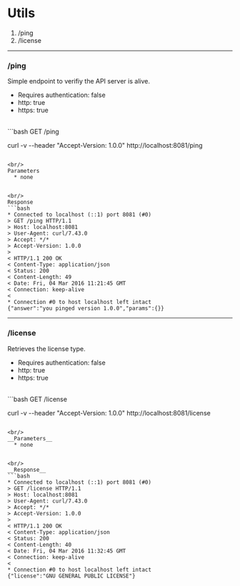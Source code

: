 <div class="page-header">
  <h1  id="page-title">Utils</h1>
</div>





1. /ping
2. /license



___
### /ping
Simple endpoint to verifiy the API server is alive.
* Requires authentication: false
* http: true
* https: true

<br/>
```bash
GET /ping

curl -v --header "Accept-Version: 1.0.0" http://localhost:8081/ping
```

<br/>
Parameters
  * none


<br/>
Response
```bash
* Connected to localhost (::1) port 8081 (#0)
> GET /ping HTTP/1.1
> Host: localhost:8081
> User-Agent: curl/7.43.0
> Accept: */*
> Accept-Version: 1.0.0
>
< HTTP/1.1 200 OK
< Content-Type: application/json
< Status: 200
< Content-Length: 49
< Date: Fri, 04 Mar 2016 11:21:45 GMT
< Connection: keep-alive
<
* Connection #0 to host localhost left intact
{"answer":"you pinged version 1.0.0","params":{}}
```




___
### /license
Retrieves the license type.
* Requires authentication: false
* http: true
* https: true

<br/>
```bash
GET /license

curl -v --header "Accept-Version: 1.0.0" http://localhost:8081/license
```

<br/>
__Parameters__
  * none


<br/>
__Response__
```bash
* Connected to localhost (::1) port 8081 (#0)
> GET /license HTTP/1.1
> Host: localhost:8081
> User-Agent: curl/7.43.0
> Accept: */*
> Accept-Version: 1.0.0
>
< HTTP/1.1 200 OK
< Content-Type: application/json
< Status: 200
< Content-Length: 40
< Date: Fri, 04 Mar 2016 11:32:45 GMT
< Connection: keep-alive
<
* Connection #0 to host localhost left intact
{"license":"GNU GENERAL PUBLIC LICENSE"}
```
